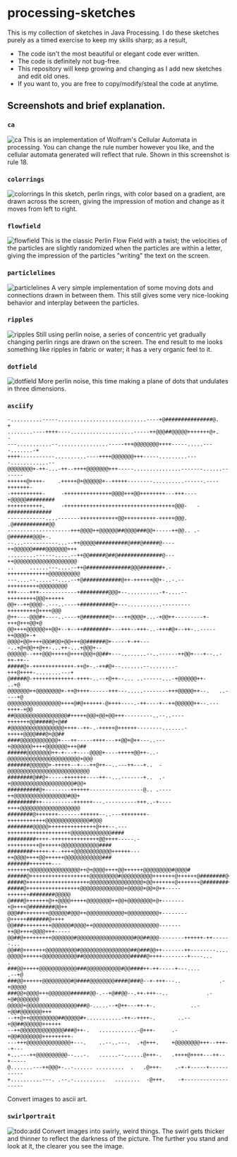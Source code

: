 # processing-sketches
This is my collection of sketches in Java Processing.
I do these sketches purely as a timed exercise to keep my skills sharp;
as a result,
- The code isn't the most beautiful or elegant code ever written.
- The code is definitely not bug-free.
- This repository will keep growing and changing as I add new sketches and edit old ones.
- If you want to, you are free to copy/modify/steal the code at anytime.

## Screenshots and brief explanation.

### `ca`
![ca](https://raw.githubusercontent.com/brandon-gong/processing-sketches/master/ca/frame.png)
This is an implementation of Wolfram's Cellular Automata in processing.  You can change the rule number however you like,
and the cellular automata generated will reflect that rule.  Shown in this screenshot is rule 18.

### `colorrings`
![colorrings](https://raw.githubusercontent.com/brandon-gong/processing-sketches/master/colorrings/frame.png)
In this sketch, perlin rings, with color based on a gradient, are drawn across the screen,
giving the impression of motion and change as it moves from left to right.

### `flowfield`
![flowfield](https://raw.githubusercontent.com/brandon-gong/processing-sketches/master/flowfield/frame.png)
This is the classic Perlin Flow Field with a twist; the velocities of the particles are slightly randomized when the
particles are within a letter, giving the impression of the particles "writing" the text on the screen.

### `particlelines`
![particlelines](https://raw.githubusercontent.com/brandon-gong/processing-sketches/master/particlelines/frame.png)
A very simple implementation of some moving dots and connections drawn in between them.  This still gives some very
nice-looking behavior and interplay between the particles.

### `ripples`
![ripples](https://raw.githubusercontent.com/brandon-gong/processing-sketches/master/ripples/frame.png)
Still using perlin noise, a series of concentric yet gradually changing perlin rings are drawn on the screen.
The end result to me looks something like ripples in fabric or water; it has a very organic feel to it.

### `dotfield`
![dotfield](https://raw.githubusercontent.com/brandon-gong/processing-sketches/master/dotfield/frame.png)
More perlin noise, this time making a plane of dots that undulates in three dimensions.

### `asciify`
```
-..........-----............................----+@###############@.       +
........----++++----....................-----++@@@##@@@@@+++++++@+.       -
---...........--................-----+++@@@@@@@@++++-----.....----.......-+
++++-----------..........----++++@@@@@@@+++-----.........----............--
@@@@@@@@+-++-...-++--++++@@@@@@@+++-----...............-------......-------
++++++@++++-    .+++++@+@@@@@@+--+++++--------..........------.----+++++++-
-++++++++++-     -+++++++++++++++@@@@+++@@++++++++---+++----+@@@@@#########
+++++++++++.     -+++++++++++++++++++++++++++++++++++@@@-   -##############
------------....-------++++++++++++@@++++++++++-+++++@@@.   .@###########@@
--------------------+++@@@@++@@@@@@##@@@@###@@+-----++@@.. .-@#######@@@+-.
--...-----------...--++@@@@@##########@###@#####@----++@@@@@@####@@@@@@@+++
.........------.....--++@@#####@##@##############@---++@@@@@@@@@@@@@@@@@@@@
..     ......---....--++@##############@@@#######+.-+++++++++++++@@@@@@@@@@
---....--.....--....--+@############@++-++++++@@+-..-.--++++++++++@@@@@@@@@
+++----+++------------+#########@@@+--..........-+-....--+++++++++@@@++++++
@@+--++@@@@-.---..----+##########@+---...........---------+++++++++@++++@@@
@++----@@@#+----..----+@########@+---++@@@@+...-+@@++---------+-+++@+++@@+@
@@++++@@@@@@++@@+--+--++########+---+++--+++-..-+++#@+--++-..-----++@@@@+-+
@@@@+@@++++@@@#@@+@@+++@@######@+-----+-++----..+@+@@++@++-...++-...+@@@+--
@@@@@@--+++@@@+++++@++++@@@+@@##+---........--..------++@@+---+--..-++-++--
#####@+-+++++++++++++-++@+-.-++#@+--.......--........-+++@++++-........---+
@#####@-+++++++++++++-++++-..--+@++--... ..------...-+@@@@@@++-        ..+@
@@@@@@@++@@@@@@@@+-++@++++------+++---.....--------+++@@@@@++--.   ..----+@
@@@@@@@@@@@@@@@@@++++@#@++++++-@++++----.-++----+--++@@@@@@++--.---++++-+@@
##@@@@@@@@@@@@@@@@@#+++++@@@+@@+@@+++---------..--..----+++++++@@#####@+@##
#@@@@@@@@@@@@@@@@@++++--++-.-+++++@++++++--------.......-+++++@@@@###@+@@##
####@@@@@@@@@@@@+---++-----++++---++@@+@++---..---+@@@@@@@++++@@@@@@@+++@##
######@@@@@@@@++-+---+----@@@@+----+++++@@++-..-@@@@@@@@@@@@@@@@@@@@@@@+@@@
#######@@@@@@+-+++++--+---++@++--..---++---+..  -@@@@@@@@@@@@@@@@@@@@@@@@@@
########@##@+-----+++++++----++--...-------+..  .-+@@@@@@@@@@@@@@@@@@@@#@@+
##########@+--------++++++-----------------@.. .----++@@@@@@@@@@@@@@@@@#@@+
#########++----------++++++---.----------+++..-+----++++@@@@@@@@@@@@@@@@@@@
########@+++++++-------++++++--..---++++++++-++++++++++++@@@@@@@@@@@@@@#@@@
########@@@@@+++++++++++++++@+++--.---++++++++++++++++++++@@@@@@@@@@@@@####
#########++++-+++++++++++++++@@++++-----.-++++++++++@++++++@@@@@@@@@@@@####
########+++++-+--++++@@@@@@@@@@@@++++++---++@@@@++++@@++++++@@@@@@@@@@@@###
#######+++++++---+++++++@@@@@@@@@@@@@@@@++@+@@@@++++@@++++++@@@@@@@@@#@@@@#
######@+++++++++++++++++++@@@@@@@@@#@@@@@@@@@@+++++++@++++++@########@+++++
#####@++++++++++++++++++++@@@@@@@@@@@@@@@@@+@@+++++++@+++++++@########++++-
#####@+++++++++++++++++@@@@@@@@@@@@@@+@@@@@+@@+@++-----+++++++########@@@@@
@####@+++++++@++@@@@+++++@@@@@@@@++@@+@@@@@@@@+@+-------+@++++@########@@++
@@@##++++++++@@@@@@#@@@++@@@@@@@@@@@@+@@@@@@@@@@+--------@+++++#######@++++
@@###+++++++++@@@@@@#@@@@++@@@@@@@@@@@@@@@@@@@@@-------++@@++++@@@@+++-----
@@##@+++++++++@@@@@@@#@@@@@@@@@@@@@@@@@@#@@##@@@--------++++++-++------... 
@@##@+++++++@@@@@@@@@@#@@@@@@@@@@@@@@@@##@###@@++-------++--------....     
@@@@@++++++@@@@@@@@@@@##@@@@@@@@@@@@@@@#####@++++--------+----...         .
###@@+++++@@@@@@@@@@@@###@@@@@@@@@@@#@@####++-++-----+---....         .--+@
###@@++++++@@@@@@@@@#@####@@@@@@@@####@###@--+-+++---..            .-+@@@@@
###@@+@@@@+++@@@@@@@######@@-.--+@##@@--.++-+++--..            .-+@#@@@@@@@
@@@@@+@@@@@@@@@@@@@@@@###@-.....--+@++---++-+-.           ..-+@@#@@@@@@@+++
--++@++@@@@@@@@@##@@@@@#+...........-++--++++-.       ..--+@@##@@@@@@++++++
--++@@@@@@@@@@@@@@###@++-.   ............-@+++-     .-+@@#@@@@@@@+++++++++-
---+++@@@@@@@@@@@@@@+---.    ..--..---.  .+@+++.    +@@@@@@@@+++--+++--+---
+...---++@@@@@@@@@@--...-.   ......--......@+++-.   .++++@++++---++--+-----
@.......---++@@@+-..-...... .........  .   .@+++-    .-+-+-----+-----------
+..........---. .--.-..........   ........  -@+++.    -+-------------------
```
Convert images to ascii art.

### `swirlportrait`
![todo:add]()
Convert images into swirly, weird things.  The swirl gets thicker and thinner to reflect the darkness of the
picture.  The further you stand and look at it, the clearer you see the image.

